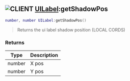 ## ![](images/client.png "CLIENT") [UILabel](ui_label):getShadowPos

```lua
number, number UILabel:getShadowPos()
```

> Returns the ui label shadow position (LOCAL CORDS)

### Returns

| Type   | Description |
| ------ | ----------- |
| number | X pos       |
| number | Y pos       |
